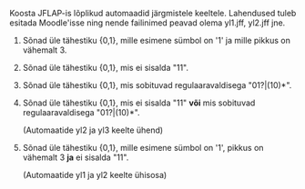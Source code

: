 Koosta JFLAP-is lõplikud automaadid järgmistele keeltele.
Lahendused tuleb esitada Moodle'isse ning nende failinimed peavad olema yl1.jff, yl2.jff jne.

1. Sõnad üle tähestiku {0,1}, mille esimene sümbol on '1' ja mille pikkus on vähemalt 3.

2. Sõnad üle tähestiku {0,1}, mis ei sisalda "11".

3. Sõnad üle tähestiku {0,1}, mis sobituvad regulaaravaldisega "01?|(10)*".

4. Sõnad üle tähestiku {0,1}, mis ei sisalda "11" **või** mis sobituvad regulaaravaldisega "01?|(10)*".

    (Automaatide yl2 ja yl3 keelte ühend)

5. Sõnad üle tähestiku {0,1}, mille esimene sümbol on '1', pikkus on vähemalt 3 **ja** ei sisalda "11".

    (Automaatide yl1 ja yl2 keelte ühisosa)
